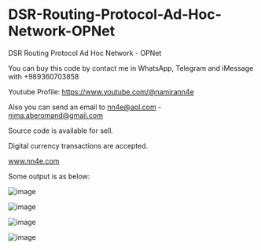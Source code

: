 # DSR-Routing-Protocol-Ad-Hoc-Network-OPNet
DSR Routing Protocol Ad Hoc Network - OPNet

You can buy this code by contact me in WhatsApp, Telegram and iMessage with +989360703858

Youtube Profile: https://www.youtube.com/@namirann4e

Also you can send an email to nn4e@aol.com - nima.aberomand@gmail.com

Source code is available for sell.

Digital currency transactions are accepted.

www.nn4e.com

Some output is as below:

![image](https://github.com/user-attachments/assets/c7aac974-7559-4ce4-b54e-53e014474c1c)

![image](https://github.com/user-attachments/assets/1596bd59-935f-4cce-988a-a92d9540e6a4)

![image](https://github.com/user-attachments/assets/075038b3-5bda-4b4e-91e6-5dc397043d4b)

![image](https://github.com/user-attachments/assets/17c03f38-2a21-4c6b-8a1b-2df6c9ca0db1)
